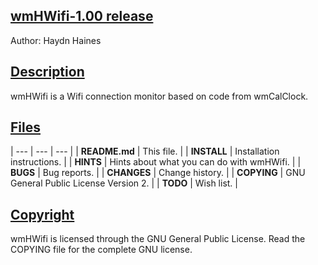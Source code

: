 ## <u>wmHWifi-1.00 release</u>
Author: Haydn Haines
		
  
## <u>Description</u>
wmHWifi is a Wifi connection monitor based on code from wmCalClock.


## <u>Files</u>
| --- | --- | --- |
| **README.md**		| This file. |
| **INSTALL**		| Installation instructions. |
| **HINTS** 		| Hints about what you can do with wmHWifi. |
| **BUGS**		| Bug reports. |
| **CHANGES** 		| Change history. |
| **COPYING**		| GNU General Public License Version 2. |
| **TODO**		| Wish list. |
	

## <u>Copyright</u>
wmHWifi is licensed through the GNU General Public License.
Read the COPYING file for the complete GNU license.
